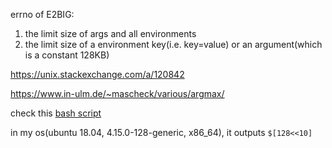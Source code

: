 errno of E2BIG:
1. the limit size of args and all environments
2. the limit size of a environment key(i.e. key=value) or an argument(which is a constant 128KB)

https://unix.stackexchange.com/a/120842

https://www.in-ulm.de/~mascheck/various/argmax/

check this [bash script](./get_limits.sh)

in my os(ubuntu 18.04, 4.15.0-128-generic, x86_64), it outputs `$[128<<10]`
